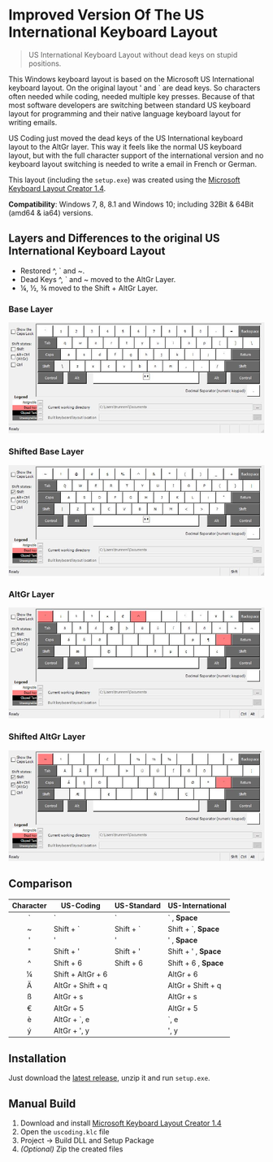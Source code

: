 Improved Version Of The US International Keyboard Layout
========================================================

> US International Keyboard Layout without dead keys on stupid positions.

This Windows keyboard layout is based on the Microsoft US International keyboard layout. On the original layout ' and \` are dead keys. So characters often needed while coding, needed multiple key presses. Because of that most software developers are switching between standard US keyboard layout for programming and their native language keyboard layout for writing emails.

US Coding just moved the dead keys of the US International keyboard layout to the AltGr layer. This way it feels like the normal US keyboard layout, but with the full character support of the international version and no keyboard layout switching is needed to write a email in French or German.

This layout (including the `setup.exe`) was created using the [Microsoft Keyboard Layout Creator 1.4](https://www.microsoft.com/en-us/download/details.aspx?id=22339).

**Compatibility**: Windows 7, 8, 8.1 and Windows 10; including 32Bit & 64Bit (amd64 & ia64) versions.

Layers and Differences to the original US International Keyboard Layout
-----------------------------------------------------------------------
- Restored ^, \` and ~.
- Dead Keys ^, \` and ~ moved to the AltGr Layer.
- ¼, ½, ¾ moved to the Shift + AltGr Layer.


### Base Layer
![Base Layer](images/USCoding.jpg)

### Shifted Base Layer
![Shifted Base Layer](images/USCodingShft.jpg)

### AltGr Layer
![AltGr Layer](images/USCodingAltGr.jpg)

### Shifted AltGr Layer
![Shifted AltGr Layer](images/USCodingShftAltGr.jpg)


Comparison
----------

| Character | US-Coding          | US-Standard | US-International      |
| :-------: | ------------------ | ----------- | --------------------- |
| `         | `                  | `           | ` , **Space**         |
| ~         | Shift + `          | Shift + `   | Shift + `, **Space**  |
| '         | '                  | '           | ' , **Space**         |
| "         | Shift + '          | Shift + '   | Shift + ' , **Space** |
| ^         | Shift + 6          | Shift + 6   | Shift + 6 , **Space** |
| ¼         | Shift + AltGr + 6  |             | AltGr + 6             |
| Ä         | AltGr + Shift + q  |             | AltGr + Shift + q     |
| ß         | AltGr + s          |             | AltGr + s             |
| €         | AltGr + 5          |             | AltGr + 5             |
| è         | AltGr + `, e       |             | `, e                  |
| ý         | AltGr + ', y       |             | ', y                  |

Installation
------------
Just download the [latest release](https://github.com/trunneml/uscoding-keyboardlayout/releases/latest), unzip it and run `setup.exe`.


Manual Build
------------

1. Download and install [Microsoft Keyboard Layout Creator 1.4](https://www.microsoft.com/en-us/download/details.aspx?id=22339)
2. Open the `uscoding.klc` file
3. Project -> Build DLL and Setup Package
4. *(Optional)* Zip the created files